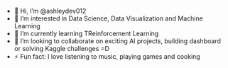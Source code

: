 - 👋 Hi, I’m @ashleydev012
- 👀 I’m interested in Data Science, Data Visualization and Machine Learning
- 🌱 I’m currently learning TReinforcement Learning
- 💞️ I’m looking to collaborate on exciting AI projects, building dashboard or solving Kaggle challenges =D
- ⚡ Fun fact: I love listening to music, playing games and cooking

<!---
ashleydev012/ashleydev012 is a ✨ special ✨ repository because its `README.md` (this file) appears on your GitHub profile.
You can click the Preview link to take a look at your changes.
--->
